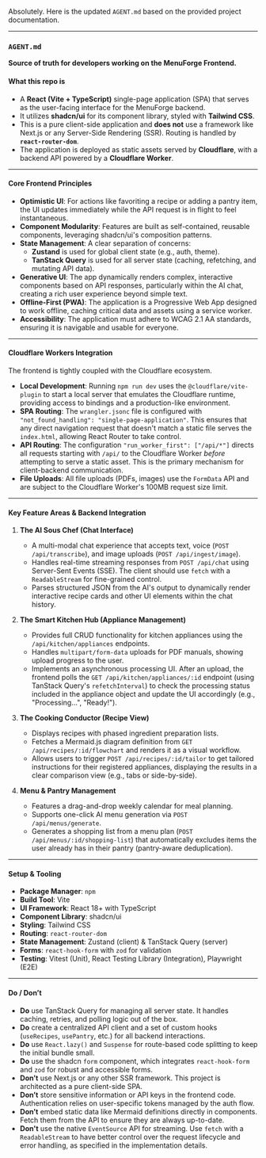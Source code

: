 Absolutely. Here is the updated `AGENT.md` based on the provided project documentation.

***

### **`AGENT.md`**

**Source of truth for developers working on the MenuForge Frontend.**

#### **What this repo is**

* A **React (Vite + TypeScript)** single-page application (SPA) that serves as the user-facing interface for the MenuForge backend.
* It utilizes **shadcn/ui** for its component library, styled with **Tailwind CSS**.
* This is a pure client-side application and **does not** use a framework like Next.js or any Server-Side Rendering (SSR). Routing is handled by **`react-router-dom`**.
* The application is deployed as static assets served by **Cloudflare**, with a backend API powered by a **Cloudflare Worker**.

---

#### **Core Frontend Principles**

* **Optimistic UI**: For actions like favoriting a recipe or adding a pantry item, the UI updates immediately while the API request is in flight to feel instantaneous.
* **Component Modularity**: Features are built as self-contained, reusable components, leveraging shadcn/ui's composition patterns.
* **State Management**: A clear separation of concerns:
    * **Zustand** is used for global client state (e.g., auth, theme).
    * **TanStack Query** is used for all server state (caching, refetching, and mutating API data).
* **Generative UI**: The app dynamically renders complex, interactive components based on API responses, particularly within the AI chat, creating a rich user experience beyond simple text.
* **Offline-First (PWA)**: The application is a Progressive Web App designed to work offline, caching critical data and assets using a service worker.
* **Accessibility**: The application must adhere to WCAG 2.1 AA standards, ensuring it is navigable and usable for everyone.

---

#### **Cloudflare Workers Integration**

The frontend is tightly coupled with the Cloudflare ecosystem.

* **Local Development**: Running `npm run dev` uses the `@cloudflare/vite-plugin` to start a local server that emulates the Cloudflare runtime, providing access to bindings and a production-like environment.
* **SPA Routing**: The `wrangler.jsonc` file is configured with `"not_found_handling": "single-page-application"`. This ensures that any direct navigation request that doesn't match a static file serves the `index.html`, allowing React Router to take control.
* **API Routing**: The configuration `"run_worker_first": ["/api/*"]` directs all requests starting with `/api/` to the Cloudflare Worker *before* attempting to serve a static asset. This is the primary mechanism for client-backend communication.
* **File Uploads**: All file uploads (PDFs, images) use the `FormData` API and are subject to the Cloudflare Worker's 100MB request size limit.

---

#### **Key Feature Areas & Backend Integration**

1.  **The AI Sous Chef (Chat Interface)**
    * A multi-modal chat experience that accepts text, voice (`POST /api/transcribe`), and image uploads (`POST /api/ingest/image`).
    * Handles real-time streaming responses from `POST /api/chat` using Server-Sent Events (SSE). The client should use `fetch` with a `ReadableStream` for fine-grained control.
    * Parses structured JSON from the AI's output to dynamically render interactive recipe cards and other UI elements within the chat history.

2.  **The Smart Kitchen Hub (Appliance Management)**
    * Provides full CRUD functionality for kitchen appliances using the `/api/kitchen/appliances` endpoints.
    * Handles `multipart/form-data` uploads for PDF manuals, showing upload progress to the user.
    * Implements an asynchronous processing UI. After an upload, the frontend polls the `GET /api/kitchen/appliances/:id` endpoint (using TanStack Query's `refetchInterval`) to check the processing status included in the appliance object and update the UI accordingly (e.g., "Processing...", "Ready!").

3.  **The Cooking Conductor (Recipe View)**
    * Displays recipes with phased ingredient preparation lists.
    * Fetches a Mermaid.js diagram definition from `GET /api/recipes/:id/flowchart` and renders it as a visual workflow.
    * Allows users to trigger `POST /api/recipes/:id/tailor` to get tailored instructions for their registered appliances, displaying the results in a clear comparison view (e.g., tabs or side-by-side).

4.  **Menu & Pantry Management**
    * Features a drag-and-drop weekly calendar for meal planning.
    * Supports one-click AI menu generation via `POST /api/menus/generate`.
    * Generates a shopping list from a menu plan (`POST /api/menus/:id/shopping-list`) that automatically excludes items the user already has in their pantry (pantry-aware deduplication).

---

#### **Setup & Tooling**

* **Package Manager**: `npm`
* **Build Tool**: Vite
* **UI Framework**: React 18+ with TypeScript
* **Component Library**: shadcn/ui
* **Styling**: Tailwind CSS
* **Routing**: `react-router-dom`
* **State Management**: Zustand (client) & TanStack Query (server)
* **Forms**: `react-hook-form` with `zod` for validation
* **Testing**: Vitest (Unit), React Testing Library (Integration), Playwright (E2E)

---

#### **Do / Don’t**

* **Do** use TanStack Query for managing all server state. It handles caching, retries, and polling logic out of the box.
* **Do** create a centralized API client and a set of custom hooks (`useRecipes`, `usePantry`, etc.) for all backend interactions.
* **Do** use `React.lazy()` and `Suspense` for route-based code splitting to keep the initial bundle small.
* **Do** use the shadcn `form` component, which integrates `react-hook-form` and `zod` for robust and accessible forms.
* **Don’t** use Next.js or any other SSR framework. This project is architected as a pure client-side SPA.
* **Don’t** store sensitive information or API keys in the frontend code. Authentication relies on user-specific tokens managed by the auth flow.
* **Don’t** embed static data like Mermaid definitions directly in components. Fetch them from the API to ensure they are always up-to-date.
* **Don't** use the native `EventSource` API for streaming. Use `fetch` with a `ReadableStream` to have better control over the request lifecycle and error handling, as specified in the implementation details.
